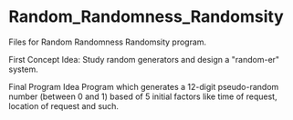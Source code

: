 # Random_Randomness_Randomsity
Files for Random Randomness Randomsity program.

First Concept Idea:
Study random generators and design a "random-er" system.

Final Program Idea
Program which generates a 12-digit pseudo-random number (between 0 and 1) based of 5 initial factors like time of request, location of request and such.
